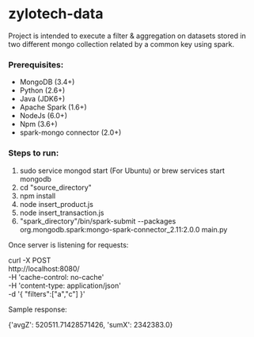 # zylotech-data

Project is intended to execute a filter & aggregation on datasets stored in two different mongo collection related by a common key using spark.

### Prerequisites:
* MongoDB (3.4+)
* Python (2.6+)
* Java (JDK6+)
* Apache Spark (1.6+)
* NodeJs (6.0+)
* Npm (3.6+)
* spark-mongo connector (2.0+)

### Steps to run:

1. sudo service mongod start (For Ubuntu) or brew services start mongodb
2. cd "source_directory"
3. npm install
4. node insert_product.js
5. node insert_transaction.js
6. "spark_directory"/bin/spark-submit --packages org.mongodb.spark:mongo-spark-connector_2.11:2.0.0 main.py

Once server is listening for requests:

curl -X POST \
  http://localhost:8080/ \
  -H 'cache-control: no-cache' \
  -H 'content-type: application/json' \
  -d '{
	"filters":["a","c"]
}'

Sample response:

{'avgZ': 520511.71428571426, 'sumX': 2342383.0}


